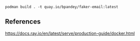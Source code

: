 
```
podman build . -t quay.io/bpandey/faker-email:latest
```

## References
https://docs.ray.io/en/latest/serve/production-guide/docker.html
